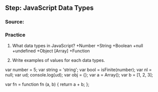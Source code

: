 
## Step: JavaScript Data Types

### Source: 

### Practice

1. What data types in JavaScript?
+Number
+String
+Boolean
+null
+undefined
+Object [Array]
+Function

2. Write examples of values for each data types.

var number = 5;
var string = 'string';
var bool = isFinite(number);
var nl = null;
var ud; console.log(ud);
var obj = {};
var a = Array(); var b = [1, 2, 3];

var fn = function fn (a, b) {
	return a + b;
};

